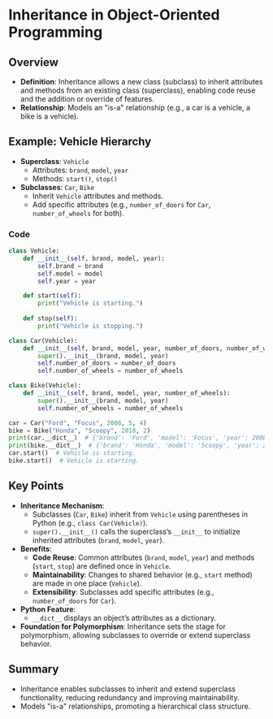 # Inheritance in Object-Oriented Programming

## Overview
- **Definition**: Inheritance allows a new class (subclass) to inherit attributes and methods from an existing class (superclass), enabling code reuse and the addition or override of features.
- **Relationship**: Models an "is-a" relationship (e.g., a car is a vehicle, a bike is a vehicle).

## Example: Vehicle Hierarchy
- **Superclass**: `Vehicle`
  - Attributes: `brand`, `model`, `year`
  - Methods: `start()`, `stop()`
- **Subclasses**: `Car`, `Bike`
  - Inherit `Vehicle` attributes and methods.
  - Add specific attributes (e.g., `number_of_doors` for `Car`, `number_of_wheels` for both).

### Code
```python
class Vehicle:
    def __init__(self, brand, model, year):
        self.brand = brand
        self.model = model
        self.year = year

    def start(self):
        print("Vehicle is starting.")
    
    def stop(self):
        print("Vehicle is stopping.")

class Car(Vehicle):
    def __init__(self, brand, model, year, number_of_doors, number_of_wheels):
        super().__init__(brand, model, year)
        self.number_of_doors = number_of_doors
        self.number_of_wheels = number_of_wheels

class Bike(Vehicle):
    def __init__(self, brand, model, year, number_of_wheels):
        super().__init__(brand, model, year)
        self.number_of_wheels = number_of_wheels

car = Car("Ford", "Focus", 2008, 5, 4)
bike = Bike("Honda", "Scoopy", 2018, 2)
print(car.__dict__)  # {'brand': 'Ford', 'model': 'Focus', 'year': 2008, 'number_of_doors': 5, 'number_of_wheels': 4}
print(bike.__dict__)  # {'brand': 'Honda', 'model': 'Scoopy', 'year': 2018, 'number_of_wheels': 2}
car.start()  # Vehicle is starting.
bike.start()  # Vehicle is starting.
```

## Key Points
- **Inheritance Mechanism**:
  - Subclasses (`Car`, `Bike`) inherit from `Vehicle` using parentheses in Python (e.g., `class Car(Vehicle)`).
  - `super().__init__()` calls the superclass’s `__init__` to initialize inherited attributes (`brand`, `model`, `year`).
- **Benefits**:
  - **Code Reuse**: Common attributes (`brand`, `model`, `year`) and methods (`start`, `stop`) are defined once in `Vehicle`.
  - **Maintainability**: Changes to shared behavior (e.g., `start` method) are made in one place (`Vehicle`).
  - **Extensibility**: Subclasses add specific attributes (e.g., `number_of_doors` for `Car`).
- **Python Feature**:
  - `__dict__` displays an object’s attributes as a dictionary.
- **Foundation for Polymorphism**: Inheritance sets the stage for polymorphism, allowing subclasses to override or extend superclass behavior.

## Summary
- Inheritance enables subclasses to inherit and extend superclass functionality, reducing redundancy and improving maintainability.
- Models "is-a" relationships, promoting a hierarchical class structure.